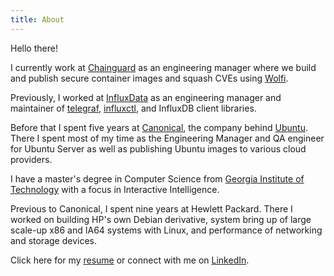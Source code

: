 ```yaml
---
title: About
---
```


Hello there!

I currently work at [Chainguard][] as an engineering manager where we build
and publish secure container images and squash CVEs using [Wolfi][].

Previously, I worked at [InfluxData][] as an engineering manager and maintainer
of [telegraf][], [influxctl][], and InfluxDB client libraries.

Before that I spent five years at [Canonical][], the company behind
[Ubuntu][]. There I spent most of my time as the Engineering Manager and QA
engineer for Ubuntu Server as well as publishing Ubuntu images to various
cloud providers.

I have a master's degree in Computer Science from
[Georgia Institute of Technology][gatech] with a focus in Interactive
Intelligence.

Previous to Canonical, I spent nine years at Hewlett Packard. There I worked
on building HP's own Debian derivative, system bring up of large scale-up
x86 and IA64 systems with Linux, and performance of networking and storage
devices.

Click here for my [resume][] or connect with me on [LinkedIn][].

[Chainguard]: https://www.chainguard.dev/
[Wolfi]: https://github.com/wolfi-dev

[InfluxData]: https://www.influxdata.com/
[telegraf]: https://github.com/influxdata/telegraf
[influxctl]: https://docs.influxdata.com/influxdb/cloud-dedicated/reference/cli/influxctl/

[Canonical]: https://canonical.com/
[Ubuntu]: https://ubuntu.com/
[gatech]: https://www.gatech.edu/

[resume]: /resume_powers_joshua.pdf
[LinkedIn]: https://www.linkedin.com/in/powersj/
